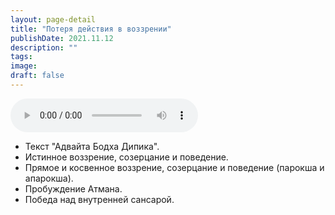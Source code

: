 ```yaml
---
layout: page-detail
title: "Потеря действия в воззрении"
publishDate: 2021.11.12
description: ""
tags:
image:
draft: false
---
```


<audio title="2021.11.12 - Потеря действия в воззрении.mp3" src="/upload/iblock/b2c/b2c9815c83d85f88239b78a6c072fafc.mp3" controls=""></audio>

* Текст "Адвайта Бодха Дипика".
* Истинное воззрение, созерцание и поведение.
* Прямое и косвенное воззрение, созерцание и поведение (парокша и апарокша).
* Пробуждение Атмана.
* Победа над внутренней сансарой.

  
